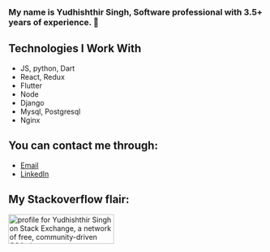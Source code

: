 
### My name is Yudhishthir Singh, Software professional with 3.5+ years of experience. 👋

## Technologies I Work With

- JS, python, Dart
- React, Redux
- Flutter
- Node
- Django
- Mysql, Postgresql
- Nginx

## You can contact me through:

- [Email](singh.yudi20@gmail.com)
- [LinkedIn](https://www.linkedin.com/in/yudhishthir-singh-b4741b192/)

## My Stackoverflow flair:

<a href="https://stackexchange.com/users/8771218"><img src="https://stackexchange.com/users/flair/8771218.png" width="208" height="58" alt="profile for Yudhishthir Singh on Stack Exchange, a network of free, community-driven Q&amp;A sites" title="profile for Yudhishthir Singh on Stack Exchange, a network of free, community-driven Q&amp;A sites"></a>




</div>
